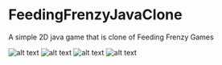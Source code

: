 # FeedingFrenzyJavaClone
A simple 2D java game that is clone of Feeding Frenzy Games

![alt text](https://i0.wp.com/blog.tanshaydar.com/wp-content/uploads/feeding_frenzy_menu.png "Game Menu")
![alt text](https://i2.wp.com/blog.tanshaydar.com/wp-content/uploads/feeding_frenzy_highscore.png "Highscore Screen")
![alt text](https://i2.wp.com/blog.tanshaydar.com/wp-content/uploads/feeding_frenzy_game.png "Gameplay 1")
![alt text](https://i0.wp.com/blog.tanshaydar.com/wp-content/uploads/feeding_frenzy_game_2.png "Gameplay 2")
